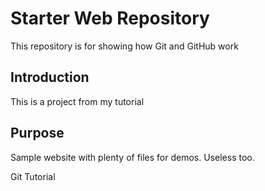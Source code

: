 # Starter Web Repository

This repository is for showing how Git and GitHub work
## Introduction

This is a project from my tutorial

## Purpose

Sample website with plenty of files for demos. Useless too.


Git Tutorial

